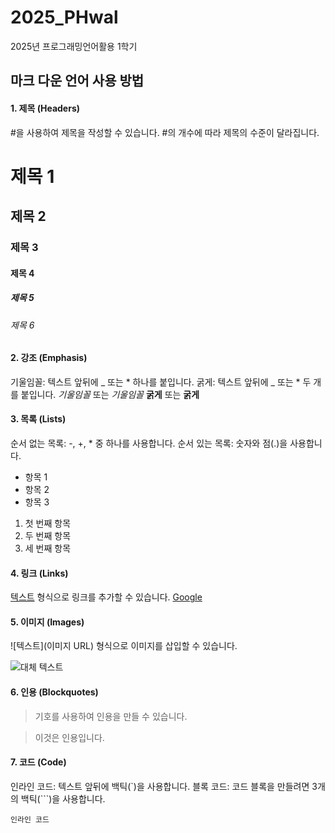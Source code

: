# 2025_PHwal
2025년 프로그래밍언어활용 1학기
## 마크 다운 언어 사용 방법


#### 1. 제목 (Headers)
#을 사용하여 제목을 작성할 수 있습니다. #의 개수에 따라 제목의 수준이 달라집니다.
# 제목 1
## 제목 2
### 제목 3
#### 제목 4
##### 제목 5
###### 제목 6

#### 2. 강조 (Emphasis)
기울임꼴: 텍스트 앞뒤에 _ 또는 * 하나를 붙입니다.
굵게: 텍스트 앞뒤에 _ 또는 * 두 개를 붙입니다.
*기울임꼴* 또는 _기울임꼴_
**굵게** 또는 __굵게__

#### 3. 목록 (Lists)
순서 없는 목록: -, +, * 중 하나를 사용합니다.
순서 있는 목록: 숫자와 점(.)을 사용합니다.
- 항목 1
- 항목 2
- 항목 3

1. 첫 번째 항목
2. 두 번째 항목
3. 세 번째 항목

#### 4. 링크 (Links)

[텍스트](URL) 형식으로 링크를 추가할 수 있습니다.
[Google](https://www.google.com)

#### 5. 이미지 (Images)
![텍스트](이미지 URL) 형식으로 이미지를 삽입할 수 있습니다.


![대체 텍스트](https://example.com/image.jpg)
#### 6. 인용 (Blockquotes)
> 기호를 사용하여 인용을 만들 수 있습니다.


> 이것은 인용입니다.
#### 7. 코드 (Code)
인라인 코드: 텍스트 앞뒤에 백틱(`)을 사용합니다.
블록 코드: 코드 블록을 만들려면 3개의 백틱(```)을 사용합니다.

`인라인 코드`
